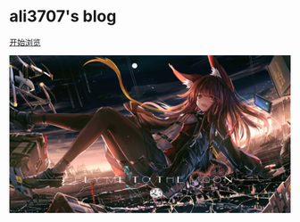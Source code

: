 <!--![logo](img/avatar.png ':size=100%')-->
# ali3707's blog

<!-- [GitHub](https://github.com/ali3707/ali3707.github.io/) -->
<!-- [Get Started](README) -->
[开始浏览](README)

![背景图片 ](img-floder/1.jpg ':size=100%') 

<!-- 1.自定义背景配置一定要在_coverpage.md文档末尾。
2.背景图片和背景色只能有一个生效.
3.背景色一定要是#2f4253这种格式的。 -->
<!-- 背景图片 -->
<!-- ![](_media/bg.png) -->

<!-- 背景色 -->
<!-- ![color](#2f4253) -->
